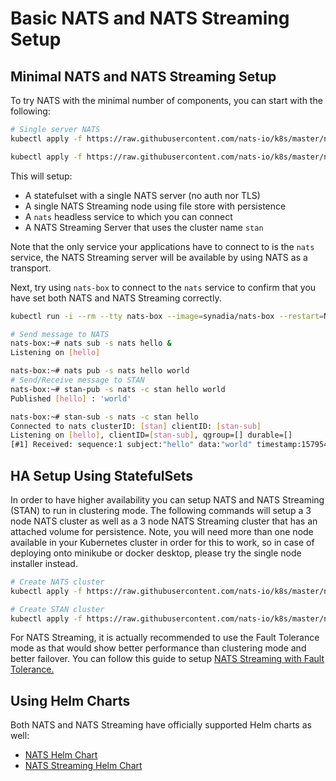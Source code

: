 # Basic NATS and NATS Streaming Setup

## Minimal NATS and NATS Streaming Setup

To try NATS with the minimal number of components, you can start with the following:

```bash
# Single server NATS
kubectl apply -f https://raw.githubusercontent.com/nats-io/k8s/master/nats-server/single-server-nats.yml

kubectl apply -f https://raw.githubusercontent.com/nats-io/k8s/master/nats-streaming-server/single-server-stan.yml
```

This will setup:

* A statefulset with a single NATS server \(no auth nor TLS\)
* A single NATS Streaming node using file store with persistence
* A `nats` headless service to which you can connect
* A NATS Streaming Server that uses the cluster name `stan`

Note that the only service your applications have to connect to is the `nats` service, the NATS Streaming server will be available by using NATS as a transport.

Next, try using `nats-box` to connect to the `nats` service to confirm that you have set both NATS and NATS Streaming correctly.

```bash
kubectl run -i --rm --tty nats-box --image=synadia/nats-box --restart=Never

# Send message to NATS
nats-box:~# nats sub -s nats hello &
Listening on [hello]

nats-box:~# nats pub -s nats hello world
# Send/Receive message to STAN
nats-box:~# stan-pub -s nats -c stan hello world
Published [hello] : 'world'

nats-box:~# stan-sub -s nats -c stan hello
Connected to nats clusterID: [stan] clientID: [stan-sub]
Listening on [hello], clientID=[stan-sub], qgroup=[] durable=[]
[#1] Received: sequence:1 subject:"hello" data:"world" timestamp:1579544643374163630
```

## HA Setup Using StatefulSets

In order to have higher availability you can setup NATS and NATS Streaming \(STAN\) to run in clustering mode. The following commands will setup a 3 node NATS cluster as well as a 3 node NATS Streaming cluster that has an attached volume for persistence. Note, you will need more than one node available in your Kubernetes cluster in order for this to work, so in case of deploying onto minikube or docker desktop, please try the single node installer instead.

```bash
# Create NATS cluster
kubectl apply -f https://raw.githubusercontent.com/nats-io/k8s/master/nats-server/simple-nats.yml

# Create STAN cluster
kubectl apply -f https://raw.githubusercontent.com/nats-io/k8s/master/nats-streaming-server/simple-stan.yml
```

For NATS Streaming, it is actually recommended to use the Fault Tolerance mode as that would show better performance than clustering mode and better failover. You can follow this guide to setup [NATS Streaming with Fault Tolerance.](stan-ft-k8s-aws.md)

## Using Helm Charts

Both NATS and NATS Streaming have officially supported Helm charts as well:

* [NATS Helm Chart](https://github.com/nats-io/k8s/tree/master/helm/charts/nats)
* [NATS Streaming Helm Chart](https://github.com/nats-io/k8s/tree/master/helm/charts/stan)

